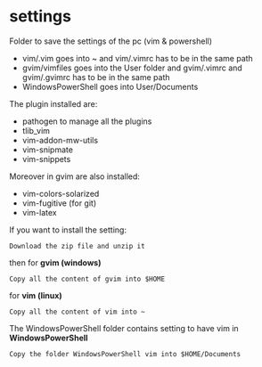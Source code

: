 # settings
Folder to save the settings of the pc (vim & powershell)

* vim/.vim goes into ~ and vim/.vimrc has to be in the same path
* gvim/vimfiles goes into the User folder and gvim/.vimrc and gvim/.gvimrc has to be in the same path
* WindowsPowerShell goes into User/Documents

The plugin installed are:
* pathogen to manage all the plugins
* tlib_vim
* vim-addon-mw-utils
* vim-snipmate
* vim-snippets

Moreover in gvim are also installed:
* vim-colors-solarized
* vim-fugitive (for git)
* vim-latex

If you want to install the setting:
```
Download the zip file and unzip it
```
then for **gvim (windows)**
```
Copy all the content of gvim into $HOME
```
for **vim (linux)**
```
Copy all the content of vim into ~
```
The WindowsPowerShell folder contains setting to have vim in
**WindowsPowerShell**
```
Copy the folder WindowsPowerShell vim into $HOME/Documents
```
